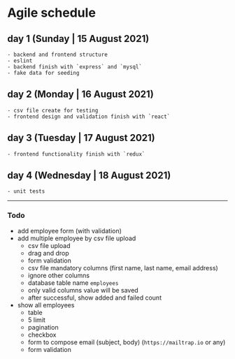 # Agile schedule

## day 1 (Sunday | 15 August 2021)

    - backend and frontend structure
    - eslint
    - backend finish with `express` and `mysql`
    - fake data for seeding

## day 2 (Monday | 16 August 2021)

    - csv file create for testing
    - frontend design and validation finish with `react`

## day 3 (Tuesday | 17 August 2021)

    - frontend functionality finish with `redux`

## day 4 (Wednesday | 18 August 2021)

    - unit tests

---

### Todo

- add employee form (with validation)
- add multiple employee by csv file upload
    - csv file upload
    - drag and drop
    - form validation
    - csv file mandatory columns (first name, last name, email address)
    - ignore other columns
    - database table name `employees`
    - only valid columns value will be saved
    - after successful, show added and failed count
- show all employees
    - table
    - 5 limit
    - pagination
    - checkbox
    - form to compose email (subject, body) (`https://mailtrap.io` or any)
    - form validation
